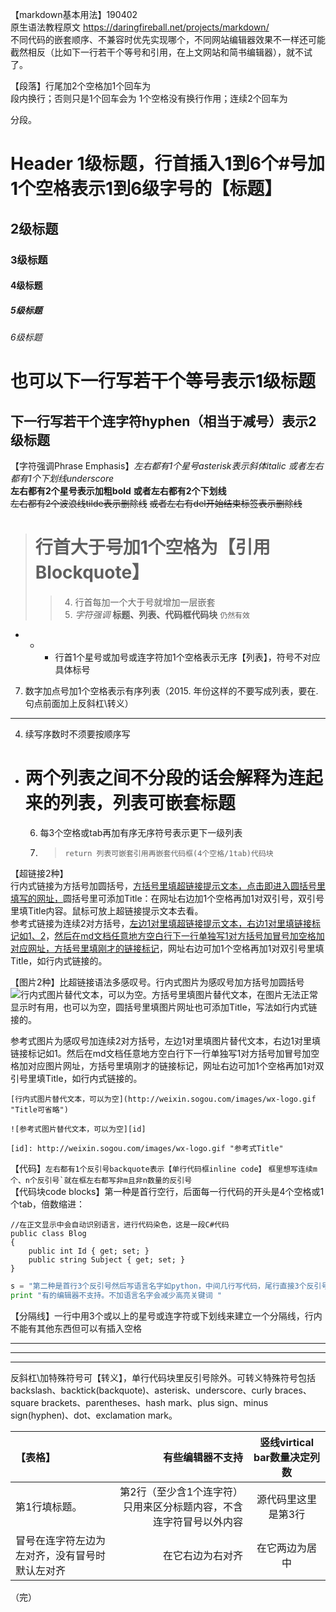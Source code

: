 【markdown基本用法】190402  
原生语法教程原文 https://daringfireball.net/projects/markdown/  
不同代码的嵌套顺序、不兼容时优先实现哪个，不同网站编辑器效果不一样还可能截然相反（比如下一行若干个等号和引用，在上文网站和简书编辑器），就不试了。

【段落】行尾加2个空格加1个回车为  
段内换行；否则只是1个回车会为
1个空格没有换行作用；连续2个回车为

分段。

# Header 1级标题，行首插入1到6个#号加1个空格表示1到6级字号的【标题】
## 2级标题
### 3级标题
#### 4级标题
##### 5级标题
###### 6级标题
也可以下一行写若干个等号表示1级标题
==
下一行写若干个连字符hyphen（相当于减号）表示2级标题
-

【字符强调Phrase Emphasis】*左右都有1个星号asterisk表示斜体italic* _或者左右都有1个下划线underscore_  
**左右都有2个星号表示加粗bold** __或者左右都有2个下划线__  
~~左右都有2个波浪线tilde表示删除线~~ <del>或者左右有del开始结束标签表示删除线</del>  

> # 行首大于号加1个空格为【引用Blockquote】  
>> 4. 行首每加一个大于号就增加一层嵌套  
>> 1. *字符强调* **标题、列表、代码框代码块** `仍然有效`  

* + - 行首1个星号或加号或连字符加1个空格表示无序【列表】，符号不对应具体标号  
7. 数字加点号加1个空格表示有序列表（2015. 年份这样的不要写成列表，要在.句点前面加上反斜杠\转义）  
***
4. 续写序数时不须要按顺序写  
+ # 两个列表之间不分段的话会解释为连起来的列表，列表可嵌套标题  
   6. 每3个空格或tab再加有序无序符号表示更下一级列表  
   5. >     return 列表可嵌套引用再嵌套代码框(4个空格/1tab)代码块  

【超链接2种】  
行内式链接为方括号加圆括号，[方括号里填超链接提示文本，点击即进入圆括号里填写的网址，](http://weixin.sogou.com/ "我是行内式Title，可不添加")圆括号里可添加Title：在网址右边加1个空格再加1对双引号，双引号里填Title内容。鼠标可放上超链接提示文本去看。  
参考式链接为连续2对方括号，[左边1对里填超链接提示文本，右边1对里填链接标记如1、2][1]，[然后在md文档任意地方空白行下一行单独写1对方括号加冒号加空格加对应网址，方括号里填刚才的链接标记][2]，网址右边可加1个空格再加1对双引号里填Title，如行内式链接的。  

[2]: http://weixin.sogou.com/#2 "参考式Title2"
[1]: http://weixin.sogou.com/#1 "参考式Title可省略"

【图片2种】比超链接语法多感叹号。行内式图片为感叹号加方括号加圆括号![行内式图片替代文本，可以为空。](http://weixin.sogou.com/images/wx-logo.gif "Title可省略")方括号里填图片替代文本，在图片无法正常显示时有用，也可以为空，圆括号里填图片网址也可添加Title，写法如行内式链接的。  

参考式图片为感叹号加连续2对方括号，左边1对里填图片替代文本，右边1对里填链接标记如1。然后在md文档任意地方空白行下一行单独写1对方括号加冒号加空格加对应图片网址，方括号里填刚才的链接标记，网址右边可加1个空格再加1对双引号里填Title，如行内式链接的。  

    [行内式图片替代文本，可以为空](http://weixin.sogou.com/images/wx-logo.gif "Title可省略")

    ![参考式图片替代文本，可以为空][id]
    
    [id]: http://weixin.sogou.com/images/wx-logo.gif "参考式Title"

【代码】`左右都有1个反引号backquote表示【单行代码框inline code】` ``框里想写连续m个、n个反引号`就在框左右都写非m且非n数量的反引号``  
【代码块code blocks】第一种是首行空行，后面每一行代码的开头是4个空格或1个tab，倍数缩进：  

    //在正文显示中会自动识别语言，进行代码染色，这是一段C#代码
    public class Blog
    {
        public int Id { get; set; }
        public string Subject { get; set; }
    }

```python
s = "第二种是首行3个反引号然后写语言名字如python，中间几行写代码，尾行直接3个反引号"  
print "有的编辑器不支持。不加语言名字会减少高亮关键词 "  
```

【分隔线】一行中用3个或以上的星号或连字符或下划线来建立一个分隔线，行内不能有其他东西但可以有插入空格  
***

---

___

反斜杠\加特殊符号可【转义】，单行代码块里反引号除外。可转义特殊符号包括backslash、backtick(backquote)、asterisk、underscore、curly braces、square brackets、parentheses、hash mark、plus sign、minus sign(hyphen)、dot、exclamation mark。

|【表格】|有些编辑器不支持|竖线virtical bar数量决定列数|
|:-|-:|:-:|
|第1行填标题。|第2行（至少含1个连字符）只用来区分标题内容，不含连字符冒号以外内容|源代码里这里是第3行|
|冒号在连字符左边为左对齐，没有冒号时默认左对齐|在它右边为右对齐|在它两边为居中|

（完）
